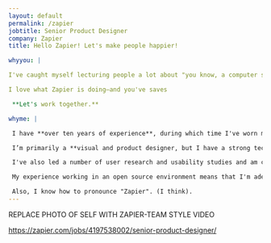 ```yaml
---
layout: default
permalink: /zapier
jobtitle: Senior Product Designer
company: Zapier
title: Hello Zapier! Let's make people happier!

whyyou: |

I've caught myself lecturing people a lot about "you know, a computer should really be doing that." There are just some things that computers are better at, and we'd all be better off if we let the computers handle it.

I love what Zapier is doing—and you've saves 

 **Let's work together.**

whyme: |

 I have **over ten years of experience**, during which time I've worn many different hats, spanning from research and product management, to visual design and branding, to prototyping and interaction design. My experience working remotely means I have great written communication skills, and my experience leading projects means I'm self-driven and good at defining the goals and measurements for success of a project. 

 I’m primarily a **visual and product designer, but I have a strong technical background** and a wide-ranging general knowledge that allows me to approach my work in a holistic way. I often end up coding my own designs, and am comfortable working with **CSS, HTML, JavaScript , and React**. My technical skills means I'm great at communicating and collaborating with developers (although it doesn't hurt that I live with one as well!) I have extensive experience with Sketch, Invision, Adobe CS, Figma, and other design tools, as well as experience working with and developing design systems. 

 I've also led a number of user research and usability studies and am comfortable planning and leading research studies—as well as pulling out actionable recommendations from all that qualitative data! I embrace a data-informed approach to my work but balance this with intuition in the pursuit of the best solution. Most recently, **I led a team of twenty-five in conducting an exploratory research study as part of the open-source WordPress project**, and I'm currently working to set up a toolkit and framework for future research efforts, as well as teaching contributors.

 My experience working in an open source environment means that I'm adept at **defending my design decisions in a diplomatic way, but I'm never dogmatic** and I'm happy to be proven wrong. I'm not afraid of failure and I like to share my work as soon as possible for best results. 

 Also, I know how to pronounce "Zapier". (I think).
---
```


REPLACE PHOTO OF SELF WITH ZAPIER-TEAM STYLE VIDEO

https://zapier.com/jobs/4197538002/senior-product-designer/
